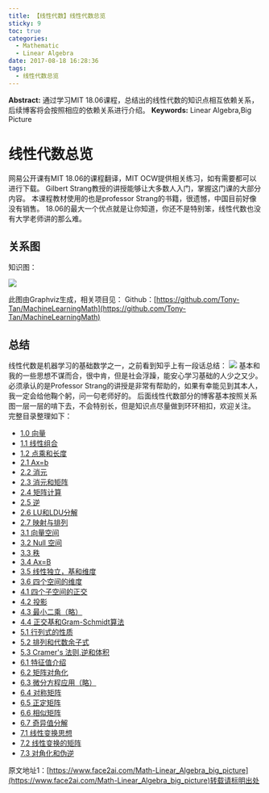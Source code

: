 ```yaml
---
title: 【线性代数】线性代数总览
sticky: 9
toc: true
categories:
  - Mathematic
  - Linear Algebra
date: 2017-08-18 16:28:36
tags:
  - 线性代数总览
---
```

**Abstract:** 通过学习MIT 18.06课程，总结出的线性代数的知识点相互依赖关系，后续博客将会按照相应的依赖关系进行介绍。
**Keywords:** Linear Algebra,Big Picture
<!--more-->



# 线性代数总览
网易公开课有MIT 18.06的课程翻译，MIT OCW提供相关练习，如有需要都可以进行下载。
Gilbert Strang教授的讲授能够让大多数人入门，掌握这门课的大部分内容。
本课程教材使用的也是professor Strang的书籍，很遗憾，中国目前好像没有销售。
18.06的最大一个优点就是让你知道，你还不是特别笨，线性代数也没有大学老师讲的那么难。

## 关系图
知识图：

![](https://raw.githubusercontent.com/Tony-Tan/MachineLearningMath/master/LinearAlgebra.png)

此图由Graphviz生成，相关项目见：
Github：[https://github.com/Tony-Tan/MachineLearningMath](https://github.com/Tony-Tan/MachineLearningMath)

## 总结
线性代数是机器学习的基础数学之一，之前看到知乎上有一段话总结：
![](https://tony4ai-1251394096.cos.ap-hongkong.myqcloud.com/blog_images/Math-Linear_Algebra_big_picture/zhihu.png)
基本和我的一些思想不谋而合，很中肯，但是社会浮躁，能安心学习基础的人少之又少。
必须承认的是Professor Strang的讲授是非常有帮助的，如果有幸能见到其本人，我一定会给他鞠个躬，问一句老师好的。
后面线性代数部分的博客基本按照关系图一层一层的啃下去，不会特别长，但是知识点尽量做到环环相扣，欢迎关注。
完整目录整理如下：
- [1.0 向量](http://www.face2ai.com/Math-Linear-Algebra-Chapter-1-0/)
- [1.1 线性组合](http://www.face2ai.com/Math-Linear-Algebra-Chapter-1-1/)
- [1.2 点乘和长度](http://www.face2ai.com/Math-Linear-Algebra-Chapter-1-2/)
- [2.1 Ax=b](http://www.face2ai.com/Math-Linear-Algebra-Chapter-2-1/)
- [2.2 消元](http://www.face2ai.com/Math-Linear-Algebra-Chapter-2-2/)
- [2.3 消元和矩阵](http://www.face2ai.com/Math-Linear-Algebra-Chapter-2-3/)
- [2.4 矩阵计算](http://www.face2ai.com/Math-Linear-Algebra-Chapter-2-4/)
- [2.5 逆](http://www.face2ai.com/Math-Linear-Algebra-Chapter-2-5/)
- [2.6 LU和LDU分解](http://www.face2ai.com/Math-Linear-Algebra-Chapter-2-6/)
- [2.7 映射与排列](http://www.face2ai.com/Math-Linear-Algebra-Chapter-2-7/)
- [3.1 向量空间](http://www.face2ai.com/Math-Linear-Algebra-Chapter-3-1/)
- [3.2 Null 空间](http://www.face2ai.com/Math-Linear-Algebra-Chapter-3-2/)
- [3.3 秩](http://www.face2ai.com/Math-Linear-Algebra-Chapter-3-3/)
- [3.4 Ax=B](http://www.face2ai.com/Math-Linear-Algebra-Chapter-3-4/)
- [3.5 线性独立，基和维度](http://www.face2ai.com/Math-Linear-Algebra-Chapter-3-5/)
- [3.6 四个空间的维度](http://www.face2ai.com/Math-Linear-Algebra-Chapter-3-6/)
- [4.1 四个子空间的正交](http://www.face2ai.com/Math-Linear-Algebra-Chapter-4-1/)
- [4.2 投影](http://www.face2ai.com/Math-Linear-Algebra-Chapter-4-2/)
- [4.3 最小二乘（略）](http://www.face2ai.com/Math-Linear-Algebra-Chapter-4-3/)
- [4.4 正交基和Gram-Schmidt算法](http://www.face2ai.com/Math-Linear-Algebra-Chapter-4-4/)
- [5.1 行列式的性质](http://www.face2ai.com/Math-Linear-Algebra-Chapter-5-1/)
- [5.2 排列和代数余子式](http://www.face2ai.com/Math-Linear-Algebra-Chapter-5-2/)
- [5.3 Cramer's 法则,逆和体积](http://www.face2ai.com/Math-Linear-Algebra-Chapter-5-3/)
- [6.1 特征值介绍](http://www.face2ai.com/Math-Linear-Algebra-Chapter-6-1/)
- [6.2 矩阵对角化](http://www.face2ai.com/Math-Linear-Algebra-Chapter-6-2/)
- [6.3 微分方程应用（略）](http://www.face2ai.com/Math-Linear-Algebra-Chapter-6-3/)
- [6.4 对称矩阵](http://www.face2ai.com/Math-Linear-Algebra-Chapter-6-4/)
- [6.5 正定矩阵](http://www.face2ai.com/Math-Linear-Algebra-Chapter-6-5/)
- [6.6 相似矩阵](http://www.face2ai.com/Math-Linear-Algebra-Chapter-6-6/)
- [6.7 奇异值分解](http://www.face2ai.com/Math-Linear-Algebra-Chapter-6-7/)
- [7.1 线性变换思想](http://www.face2ai.com/Math-Linear-Algebra-Chapter-7-1/)
- [7.2 线性变换的矩阵](http://www.face2ai.com/Math-Linear-Algebra-Chapter-7-2/)
- [7.3 对角化和伪逆](http://www.face2ai.com/Math-Linear-Algebra-Chapter-7-3/)





原文地址1：[https://www.face2ai.com/Math-Linear_Algebra_big_picture](https://www.face2ai.com/Math-Linear_Algebra_big_picture)转载请标明出处
